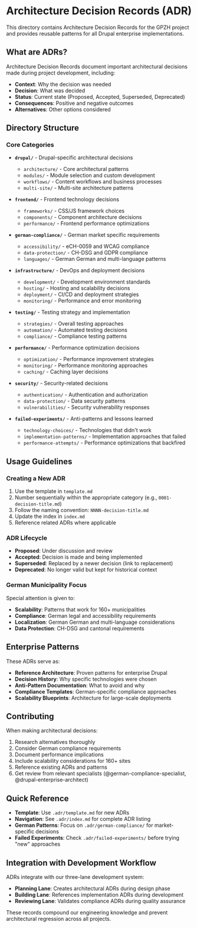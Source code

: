 # Architecture Decision Records (ADR)

This directory contains Architecture Decision Records for the GPZH project and provides reusable patterns for all Drupal enterprise implementations.

## What are ADRs?

Architecture Decision Records document important architectural decisions made during project development, including:
- **Context**: Why the decision was needed
- **Decision**: What was decided
- **Status**: Current state (Proposed, Accepted, Superseded, Deprecated)
- **Consequences**: Positive and negative outcomes
- **Alternatives**: Other options considered

## Directory Structure

### Core Categories

- **`drupal/`** - Drupal-specific architectural decisions
  - `architecture/` - Core architectural patterns
  - `modules/` - Module selection and custom development
  - `workflows/` - Content workflows and business processes
  - `multi-site/` - Multi-site architecture patterns

- **`frontend/`** - Frontend technology decisions
  - `frameworks/` - CSS/JS framework choices
  - `components/` - Component architecture decisions
  - `performance/` - Frontend performance optimizations

- **`german-compliance/`** - German market specific requirements
  - `accessibility/` - eCH-0059 and WCAG compliance
  - `data-protection/` - CH-DSG and GDPR compliance
  - `languages/` - German German and multi-language patterns

- **`infrastructure/`** - DevOps and deployment decisions
  - `development/` - Development environment standards
  - `hosting/` - Hosting and scalability decisions
  - `deployment/` - CI/CD and deployment strategies
  - `monitoring/` - Performance and error monitoring

- **`testing/`** - Testing strategy and implementation
  - `strategies/` - Overall testing approaches
  - `automation/` - Automated testing decisions
  - `compliance/` - Compliance testing patterns

- **`performance/`** - Performance optimization decisions
  - `optimization/` - Performance improvement strategies
  - `monitoring/` - Performance monitoring approaches
  - `caching/` - Caching layer decisions

- **`security/`** - Security-related decisions
  - `authentication/` - Authentication and authorization
  - `data-protection/` - Data security patterns
  - `vulnerabilities/` - Security vulnerability responses

- **`failed-experiments/`** - Anti-patterns and lessons learned
  - `technology-choices/` - Technologies that didn't work
  - `implementation-patterns/` - Implementation approaches that failed
  - `performance-attempts/` - Performance optimizations that backfired

## Usage Guidelines

### Creating a New ADR

1. Use the template in `template.md`
2. Number sequentially within the appropriate category (e.g., `0001-decision-title.md`)
3. Follow the naming convention: `NNNN-decision-title.md`
4. Update the index in `index.md`
5. Reference related ADRs where applicable

### ADR Lifecycle

- **Proposed**: Under discussion and review
- **Accepted**: Decision is made and being implemented
- **Superseded**: Replaced by a newer decision (link to replacement)
- **Deprecated**: No longer valid but kept for historical context

### German Municipality Focus

Special attention is given to:
- **Scalability**: Patterns that work for 160+ municipalities
- **Compliance**: German legal and accessibility requirements
- **Localization**: German German and multi-language considerations
- **Data Protection**: CH-DSG and cantonal requirements

## Enterprise Patterns

These ADRs serve as:
- **Reference Architecture**: Proven patterns for enterprise Drupal
- **Decision History**: Why specific technologies were chosen
- **Anti-Pattern Documentation**: What to avoid and why
- **Compliance Templates**: German-specific compliance approaches
- **Scalability Blueprints**: Architecture for large-scale deployments

## Contributing

When making architectural decisions:
1. Research alternatives thoroughly
2. Consider German compliance requirements
3. Document performance implications
4. Include scalability considerations for 160+ sites
5. Reference existing ADRs and patterns
6. Get review from relevant specialists (@german-compliance-specialist, @drupal-enterprise-architect)

## Quick Reference

- **Template**: Use `.adr/template.md` for new ADRs
- **Navigation**: See `.adr/index.md` for complete ADR listing
- **German Patterns**: Focus on `.adr/german-compliance/` for market-specific decisions
- **Failed Experiments**: Check `.adr/failed-experiments/` before trying "new" approaches

## Integration with Development Workflow

ADRs integrate with our three-lane development system:
- **Planning Lane**: Creates architectural ADRs during design phase
- **Building Lane**: References implementation ADRs during development
- **Reviewing Lane**: Validates compliance ADRs during quality assurance

These records compound our engineering knowledge and prevent architectural regression across all projects.